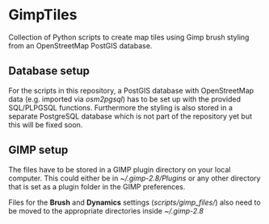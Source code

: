 # GimpTiles
Collection of Python scripts to create map tiles using Gimp brush styling from an OpenStreetMap PostGIS database.

## Database setup

For the scripts in this repository, a PostGIS database with OpenStreetMap data (e.g. imported via *osm2pgsql*) has to be set up with the provided SQL/PLPGSQL functions. Furthermore the styling is also stored in a separate PostgreSQL database which is not part of the repository yet but this will be fixed soon.

## GIMP setup

The files have to be stored in a GIMP plugin directory on your local computer. This could either be in *~/.gimp-2.8/Plugins* or any other directory that is set as a plugin folder in the GIMP preferences.

Files for the **Brush** and **Dynamics** settings (*scripts/gimp_files/*) also need to be moved to the appropriate directories inside *~/.gimp-2.8*